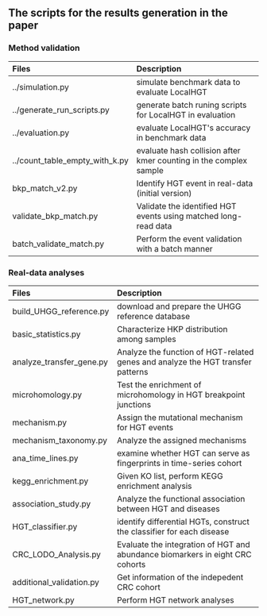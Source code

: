 ## The scripts for the results generation in the paper


### Method validation 
| Files  | Description |
| :------------- | :------------- |
| ../simulation.py| simulate benchmark data to evaluate LocalHGT|
|../generate_run_scripts.py| generate batch runing scripts for LocalHGT in evaluation|
|../evaluation.py| evaluate LocalHGT's accuracy in benchmark data|
|../count_table_empty_with_k.py| evaluate hash collision after kmer counting in the complex sample|
| bkp_match_v2.py | Identify HGT event in real-data (initial version) |
|validate_bkp_match.py|Validate the identified HGT events using matched long-read data|
| batch_validate_match.py | Perform the event validation with a batch manner |



### Real-data analyses
| Files  | Description |
| :------------- | :------------- |
|build_UHGG_reference.py| download and prepare the UHGG reference database| 
| basic_statistics.py | Characterize HKP distribution among samples |
| analyze_transfer_gene.py | Analyze the function of HGT-related genes and analyze the HGT transfer patterns  |
| microhomology.py | Test the enrichment of microhomology in HGT breakpoint junctions |
|  mechanism.py| Assign the mutational mechanism for HGT events |
|  mechanism_taxonomy.py| Analyze the assigned mechanisms |
|ana_time_lines.py| examine whether HGT can serve as fingerprints in time-series cohort| 
| kegg_enrichment.py | Given KO list, perform KEGG enrichment analysis |
| association_study.py | Analyze the functional association between HGT and diseases |
| HGT_classifier.py | identify differential HGTs, construct the classifier for each disease |
| CRC_LODO_Analysis.py | Evaluate the integration of HGT and abundance biomarkers in eight CRC cohorts |
| additional_validation.py  | Get information of the indepedent CRC cohort|
| HGT_network.py | Perform HGT network analyses |






